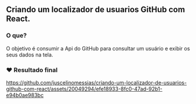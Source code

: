 ## Criando um localizador de usuarios GitHub com React.

### O que?
O objetivo é consumir a Api do GitHub para consultar um usuário e exibir os seus dados na tela.

### ❤️ Resultado final
https://github.com/juscelinomessias/criando-um-localizador-de-usuarios-github-com-react/assets/20049294/efe18933-8fc0-47ad-92b1-e94b0ae983bc

